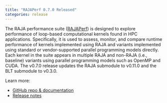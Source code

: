 ```yaml
---
title: "RAJAPerf 0.7.0 Released"
categories: release
---
```


The RAJA performance suite ([RAJAPerf](https://github.com/LLNL/RAJAPerf)) is designed to explore performance of loop-based computational kernels found in HPC applications. Specifically, it is used to assess, monitor, and compare runtime performance of kernels implemented using RAJA and variants implemented using standard or vendor-supported parallel programming models directly. Each kernel in the suite appears in multiple RAJA and non-RAJA (i.e., baseline) variants using parallel programming models such as OpenMP and CUDA. The v0.7.0 release updates the RAJA submodule to v0.11.0 and the BLT submodule to v0.3.0.

Learn more:
- [GitHub repo & documentation](https://github.com/LLNL/RAJAPerf)
- [Release notes](https://github.com/LLNL/RAJAPerf/releases/tag/v0.7.0)
